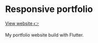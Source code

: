 # Responsive portfolio

[View website 👉](https://soethan98.github.io/#/)

My portfolio website build with Flutter.

